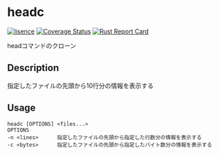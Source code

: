 # headc
[![lisence](https://img.shields.io/badge/License-MIT-green)](https://github.com/i2486174/headc/blob/main/LICENSE)
[![Coverage Status](https://coveralls.io/repos/github/i2486174/headc/badge.svg?branch=main)](https://coveralls.io/github/i2486174/headc?branch=main)
[![Rust Report Card](https://rust-reportcard.xuri.me/badge/github.com/i2486174/headc)](https://rust-reportcard.xuri.me/report/github.com/i2486174/headc)

headコマンドのクローン

## Description
指定したファイルの先頭から10行分の情報を表示する

## Usage
```
headc [OPTIONS] <files...>
OPTIONS
-n <lines>      指定したファイルの先頭から指定した行数分の情報を表示する
-c <bytes>      指定したファイルの先頭から指定したバイト数分の情報を表示する
```
